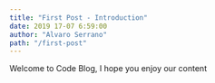 ```yaml
---
title: "First Post - Introduction"
date: 2019 17-07 6:59:00
author: "Alvaro Serrano"
path: "/first-post"
---
```


Welcome to Code Blog, I hope you enjoy our content
